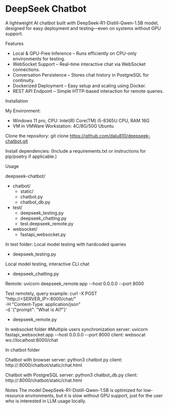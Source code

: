 
# DeepSeek Chatbot
A lightweight AI chatbot built with DeepSeek-R1-Distill-Qwen-1.5B model, designed for easy deployment and testing—even on systems without GPU support.

Features
- Local & GPU-Free Inference – Runs efficiently on CPU-only environments for testing.
- WebSocket Support – Real-time interactive chat via WebSocket connections.
- Conversation Persistence – Stores chat history in PostgreSQL for continuity.
- Dockerized Deployment – Easy setup and scaling using Docker.
- REST API Endpoint – Simple HTTP-based interaction for remote queries.

Installation

My Environment:
- Windows 11 pro, CPU: Intel(R) Core(TM) i5-8365U CPU, RAM 16G
- VM in VMWare Workstation: 4C/8G/50G Ubuntu

Clone the repository:
git clone https://github.com/dalu810/deepseek-chatbot.git

Install dependencies:
(Include a requirements.txt or instructions for pip/poetry if applicable.)


Usage

deepseek-chatbot/

- chatbot/
  - static/
  - chatbot.py
  - chatbot_db.py
- test/
  - deepseek_testing.py
  - deepseek_chatting.py
  - test.deepseek_remote.py
- websocket/
  - fastapi_websocket.py

In test folder:
Local model testing with hardcoded queries
- deepseek_testing.py	

Local model testing, interactive CLI chat
- deepseek_chatting.py	

Remote: 
uvicorn deepseek_remote:app --host 0.0.0.0 --port 8000

Test remotely, query example:
curl -X POST "http://<SERVER_IP>:8000/chat/" \
     -H "Content-Type: application/json" \
     -d '{"prompt": "What is AI?"}'
- deepseek_remote.py

In websocket folder
#Multiple users synchronization
server: uvicorn fastapi_websocket:app --host 0.0.0.0 --port 8000
client: websocat ws://localhost:8000/chat

In chatbot folder

Chatbot with browser
server: python3 chatbot.py
client: http://<server IP>:8000/chatbot/static/chat.html

Chatbot with PostgreSQL
server: python3 chatbot_db.py
client: http://<server IP>:8000/chatbot/static/chat.html


Notes
The model DeepSeek-R1-Distill-Qwen-1.5B is optimized for low-resource environments, but it is slow without GPU support, just for the user who is interested in LLM usage locally.